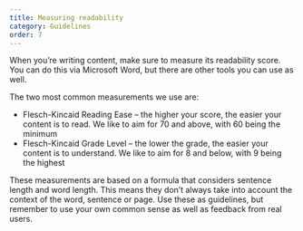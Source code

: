 ```yaml
---
title: Measuring readability 
category: Guidelines
order: 7
---
```


When you’re writing content, make sure to measure its readability score. You can do this via Microsoft Word, but there are other tools you can use as well.  

The two most common measurements we use are:
 * Flesch-Kincaid Reading Ease – the higher your score, the easier your content is to read. We like to aim for 70 and above, with 60 being the minimum
 * Flesch-Kincaid Grade Level – the lower the grade, the easier your content is to understand. We like to aim for 8 and below, with 9 being the highest
 
These measurements are based on a formula that considers sentence length and word length. This means they don’t always take into account the context of the word, sentence or page. Use these as guidelines, but remember to use your own common sense as well as feedback from real users. 

